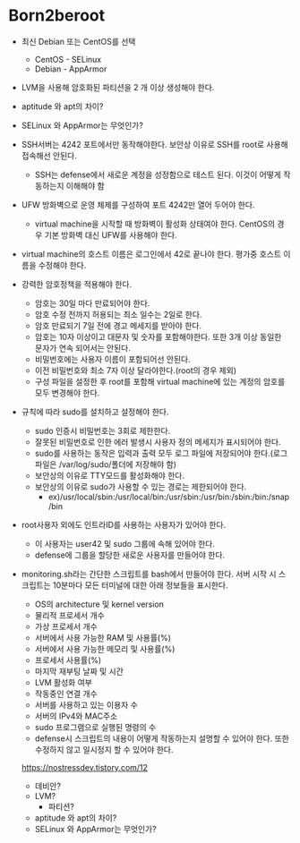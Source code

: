 # Born2beroot

+ 최신 Debian 또는 CentOS를 선택
    + CentOS - SELinux
    + Debian - AppArmor
+ LVM을 사용해 암호화된 파티션을 2 개 이상 생성해야 한다.
+ aptitude 와 apt의 차이?
+ SELinux 와 AppArmor는 무엇인가?
+ SSH서버는 4242 포트에서만 동작해야한다. 보안상 이유로 SSH를 root로 사용해 접속해선 안된다.
    + SSH는 defense에서 새로운 계정을 성정함으로 테스트 된다. 이것이 어떻게 작동하는지 이해해야 함
+ UFW 방화벽으로 운영 체제를 구성하여 포트 4242만 열어 두어야 한다.
    + virtual machine을 시작할 때 방화벽이 활성화 상태여야 한다. CentOS의 경우 기본 방화벽 대신 UFW를 사용해야 한다.
+ virtual machine의 호스트 이름은 로그인에서 42로 끝나야 한다. 평가중 호스트 이름을 수정해야 한다.
+ 강력한 암호정책을 적용해야 한다.
    + 암호는 30일 마다 만료되어야 한다.
    + 암호 수정 전까지 허용되는 최소 일수는 2일로 한다.
    + 암호 만료되기 7일 전에 경고 메세지를 받아야 한다.
    + 암호는 10자 이상이고 대문자 및 숫자를 포함해야한다. 또한 3개 이상 동일한 문자가 연속 되어서는 안된다.
    + 비밀번호에는 사용자 이름이 포함되어선 안된다.
    + 이전 비밀번호와 최소 7자 이상 달라야한다.(root의 경우 제외)
    + 구성 파일을 설정한 후 root를 포함해 virtual machine에 있는 계정의 암호를 모두 변경해야 한다.
+ 규칙에 따라 sudo를 설치하고 설정해야 한다.
    + sudo 인증시 비밀번호는 3회로 제한한다.
    + 잘못된 비밀번호로 인한 에러 발생시 사용자 정의 메세지가 표시되어야 한다.
    + sudo를 사용하는 동작은 입력과 출력 모두 로그 파일에 저장되어야 한다.(로그 파일은 /var/log/sudo/폴더에 저장해야 함)
    + 보안상의 이유로 TTY모드를 활성화해야 한다.
    + 보안상의 이유로 sudo가 사용할 수 있는 경로는 제한되어야 한다.
        + ex)/usr/local/sbin:/usr/local/bin:/usr/sbin:/usr/bin:/sbin:/bin:/snap/bin
+ root사용자 외에도 인트라ID를 사용하는 사용자가 있어야 한다.
    + 이 사용자는 user42 및 sudo 그룹에 속해 있어야 한다.
    + defense에 그룹을 할당한 새로운 사용자를 만들어야 한다.
+ monitoring.sh라는 간단한 스크립트를 bash에서 만들어야 한다. 서버 시작 시 스크립트는 10분마다 모든 터미널에 대한 아래 정보들을 표시한다.
    + OS의 architecture 및 kernel version
    + 물리적 프로세서 개수
    + 가상 프로세서 개수
    + 서버에서 사용 가능한 RAM 및 사용률(%)
    + 서버에서 사용 가능한 메모리 및 사용률(%)
    + 프로세서 사용률(%)
    + 마지막 재부팅 날짜 및 시간
    + LVM 활성화 여부
    + 작동중인 연결 개수
    + 서버를 사용하고 있는 이용자 수
    + 서버의 IPv4와 MAC주소
    + sudo 프로그램으로 실행된 명령의 수
    + defense시 스크립트의 내용이 어떻게 작동하는지 설명할 수 있어야 한다. 또한 수정하지 않고 일시정지 할 수 있어야 한다.

    https://nostressdev.tistory.com/12
    + 데비안?
    + LVM?
        + 파티션?
    + aptitude 와 apt의 차이?
    + SELinux 와 AppArmor는 무엇인가?